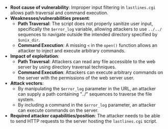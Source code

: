 - **Root cause of vulnerability**: Improper input filtering in `lastlines.cgi` allows path traversal and command execution.
- **Weaknesses/vulnerabilities present**:
    - **Path Traversal**: The script does not properly sanitize user input, specifically the `$error_log` variable, allowing attackers to use `../../` sequences to navigate outside the intended directory specified by `$unix_dir`.
    - **Command Execution**: A missing `<` in the `open()` function allows an attacker to inject and execute arbitrary commands.
- **Impact of exploitation**:
    - **Path Traversal**: Attackers can read any file accessible to the web server by using directory traversal techniques.
    - **Command Execution**: Attackers can execute arbitrary commands on the server with the permissions of the web server user.
- **Attack vectors**:
    - By manipulating the `$error_log` parameter in the URL, an attacker can supply a path containing "../" sequences to traverse the file system.
    - By including a command in the `$error_log` parameter, an attacker can execute commands on the server.
- **Required attacker capabilities/position**: The attacker needs to be able to send HTTP requests to the server hosting the `lastlines.cgi` script.